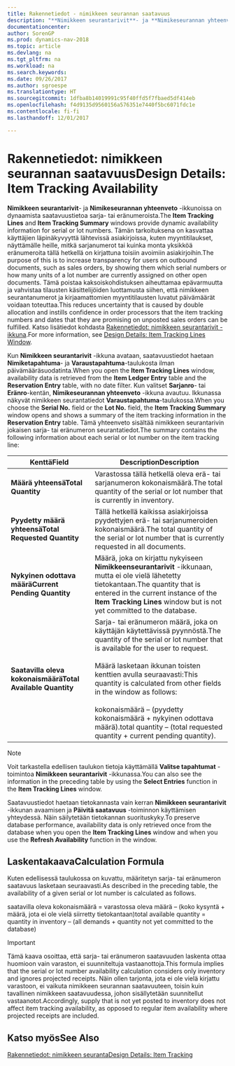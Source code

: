 ```yaml
---
title: Rakennetiedot - nimikkeen seurannan saatavuus
description: "**Nimikkeen seurantarivit**- ja **Nimikeseurannan yhteenveto** -ikkunoissa on dynaamista saatavuustietoa sarja- tai eränumeroista. Tämän tarkoituksena on kasvattaa käyttäjien läpinäkyvyyttä lähtevissä asiakirjoissa, kuten myyntitilaukset, näyttämälle heille, mitkä sarjanumerot tai kuinka monta yksikköä eränumeroita tällä hetkellä on kirjattuna toisiin avoimiin asiakirjoihin. Tämä poistaa kaksoiskohdistuksen aiheuttamaa epävarmuutta ja vahvistaa tilausten käsittelijöiden luottamusta siihen, että nimikkeen seurantanumerot ja kirjaamattomien myyntitilausten luvatut päivämäärät voidaan toteuttaa."
documentationcenter: 
author: SorenGP
ms.prod: dynamics-nav-2018
ms.topic: article
ms.devlang: na
ms.tgt_pltfrm: na
ms.workload: na
ms.search.keywords: 
ms.date: 09/26/2017
ms.author: sgroespe
ms.translationtype: HT
ms.sourcegitcommit: 1dfba8b14019991c95f40ffd5f7fbaed5df414eb
ms.openlocfilehash: f4d9135d9560156a576351e7440f5bc6071fdc1e
ms.contentlocale: fi-fi
ms.lasthandoff: 12/01/2017

---
```

# <a name="design-details-item-tracking-availability"></a><span data-ttu-id="6fc2c-105">Rakennetiedot: nimikkeen seurannan saatavuus</span><span class="sxs-lookup"><span data-stu-id="6fc2c-105">Design Details: Item Tracking Availability</span></span>
<span data-ttu-id="6fc2c-106">**Nimikkeen seurantarivit**- ja **Nimikeseurannan yhteenveto** -ikkunoissa on dynaamista saatavuustietoa sarja- tai eränumeroista.</span><span class="sxs-lookup"><span data-stu-id="6fc2c-106">The **Item Tracking Lines** and **Item Tracking Summary** windows provide dynamic availability information for serial or lot numbers.</span></span> <span data-ttu-id="6fc2c-107">Tämän tarkoituksena on kasvattaa käyttäjien läpinäkyvyyttä lähtevissä asiakirjoissa, kuten myyntitilaukset, näyttämälle heille, mitkä sarjanumerot tai kuinka monta yksikköä eränumeroita tällä hetkellä on kirjattuna toisiin avoimiin asiakirjoihin.</span><span class="sxs-lookup"><span data-stu-id="6fc2c-107">The purpose of this is to increase transparency for users on outbound documents, such as sales orders, by showing them which serial numbers or how many units of a lot number are currently assigned on other open documents.</span></span> <span data-ttu-id="6fc2c-108">Tämä poistaa kaksoiskohdistuksen aiheuttamaa epävarmuutta ja vahvistaa tilausten käsittelijöiden luottamusta siihen, että nimikkeen seurantanumerot ja kirjaamattomien myyntitilausten luvatut päivämäärät voidaan toteuttaa.</span><span class="sxs-lookup"><span data-stu-id="6fc2c-108">This reduces uncertainty that is caused by double allocation and instills confidence in order processors that the item tracking numbers and dates that they are promising on unposted sales orders can be fulfilled.</span></span> <span data-ttu-id="6fc2c-109">Katso lisätiedot kohdasta [Rakennetiedot: nimikkeen seurantarivit -ikkuna](design-details-item-tracking-lines-window.md).</span><span class="sxs-lookup"><span data-stu-id="6fc2c-109">For more information, see [Design Details: Item Tracking Lines Window](design-details-item-tracking-lines-window.md).</span></span>  

 <span data-ttu-id="6fc2c-110">Kun **Nimikkeen seurantarivit** -ikkuna avataan, saatavuustiedot haetaan **Nimiketapahtuma**- ja **Varaustapahtuma**-taulukosta ilman päivämääräsuodatinta.</span><span class="sxs-lookup"><span data-stu-id="6fc2c-110">When you open the **Item Tracking Lines** window, availability data is retrieved from the **Item Ledger Entry** table and the **Reservation Entry** table, with no date filter.</span></span> <span data-ttu-id="6fc2c-111">Kun valitset **Sarjanro**- tai **Eränro**-kentän, **Nimikeseurannan yhteenveto** -ikkuna avautuu. Ikkunassa näkyvät nimikkeen seurantatiedot **Varaustapahtuma**-taulukossa.</span><span class="sxs-lookup"><span data-stu-id="6fc2c-111">When you choose the **Serial No.** field or the **Lot No.** field, the **Item Tracking Summary** window opens and shows a summary of the item tracking information in the **Reservation Entry** table.</span></span> <span data-ttu-id="6fc2c-112">Tämä yhteenveto sisältää nimikkeen seurantarivin jokaisen sarja- tai eränumeron seurantatiedot.</span><span class="sxs-lookup"><span data-stu-id="6fc2c-112">The summary contains the following information about each serial or lot number on the item tracking line:</span></span>  

|<span data-ttu-id="6fc2c-113">Kenttä</span><span class="sxs-lookup"><span data-stu-id="6fc2c-113">Field</span></span>|<span data-ttu-id="6fc2c-114">Description</span><span class="sxs-lookup"><span data-stu-id="6fc2c-114">Description</span></span>|  
|---------------------------------|---------------------------------------|  
|<span data-ttu-id="6fc2c-115">**Määrä yhteensä**</span><span class="sxs-lookup"><span data-stu-id="6fc2c-115">**Total Quantity**</span></span>|<span data-ttu-id="6fc2c-116">Varastossa tällä hetkellä oleva erä- tai sarjanumeron kokonaismäärä.</span><span class="sxs-lookup"><span data-stu-id="6fc2c-116">The total quantity of the serial or lot number that is currently in inventory.</span></span>|  
|<span data-ttu-id="6fc2c-117">**Pyydetty määrä yhteensä**</span><span class="sxs-lookup"><span data-stu-id="6fc2c-117">**Total Requested Quantity**</span></span>|<span data-ttu-id="6fc2c-118">Tällä hetkellä kaikissa asiakirjoissa pyydettyjen erä- tai sarjanumeroiden kokonaismäärä.</span><span class="sxs-lookup"><span data-stu-id="6fc2c-118">The total quantity of the serial or lot number that is currently requested in all documents.</span></span>|  
|<span data-ttu-id="6fc2c-119">**Nykyinen odottava määrä**</span><span class="sxs-lookup"><span data-stu-id="6fc2c-119">**Current Pending Quantity**</span></span>|<span data-ttu-id="6fc2c-120">Määrä, joka on kirjattu nykyiseen **Nimikkeenseurantarivit** -ikkunaan, mutta ei ole vielä lähetetty tietokantaan.</span><span class="sxs-lookup"><span data-stu-id="6fc2c-120">The quantity that is entered in the current instance of the **Item Tracking Lines** window but is not yet committed to the database.</span></span>|  
|<span data-ttu-id="6fc2c-121">**Saatavilla oleva kokonaismäärä**</span><span class="sxs-lookup"><span data-stu-id="6fc2c-121">**Total Available Quantity**</span></span>|<span data-ttu-id="6fc2c-122">Sarja- tai eränumeron määrä, joka on käyttäjän käytettävissä pyynnöstä.</span><span class="sxs-lookup"><span data-stu-id="6fc2c-122">The quantity of the serial or lot number that is available for the user to request.</span></span><br /><br /> <span data-ttu-id="6fc2c-123">Määrä lasketaan ikkunan toisten kenttien avulla seuraavasti:</span><span class="sxs-lookup"><span data-stu-id="6fc2c-123">This quantity is calculated from other fields in the window as follows:</span></span><br /><br /> <span data-ttu-id="6fc2c-124">kokonaismäärä – (pyydetty kokonaismäärä + nykyinen odottava määrä).</span><span class="sxs-lookup"><span data-stu-id="6fc2c-124">total quantity – (total requested quantity + current pending quantity).</span></span>|  

> [!NOTE]  
>  <span data-ttu-id="6fc2c-125">Voit tarkastella edellisen taulukon tietoja käyttämällä **Valitse tapahtumat** -toimintoa **Nimikkeen seurantarivit** -ikkunassa.</span><span class="sxs-lookup"><span data-stu-id="6fc2c-125">You can also see the information in the preceding table by using the **Select Entries** function in the **Item Tracking Lines** window.</span></span>  

 <span data-ttu-id="6fc2c-126">Saatavuustiedot haetaan tietokannasta vain kerran **Nimikkeen seurantarivit** -ikkunan avaamisen ja **Päivitä saatavuus** -toiminnon käyttämisen yhteydessä. Näin säilytetään tietokannan suorituskyky.</span><span class="sxs-lookup"><span data-stu-id="6fc2c-126">To preserve database performance, availability data is only retrieved once from the database when you open the **Item Tracking Lines** window and when you use the **Refresh Availability** function in the window.</span></span>  

## <a name="calculation-formula"></a><span data-ttu-id="6fc2c-127">Laskentakaava</span><span class="sxs-lookup"><span data-stu-id="6fc2c-127">Calculation Formula</span></span>  
 <span data-ttu-id="6fc2c-128">Kuten edellisessä taulukossa on kuvattu, määritetyn sarja- tai eränumeron saatavuus lasketaan seuraavasti.</span><span class="sxs-lookup"><span data-stu-id="6fc2c-128">As described in the preceding table, the availability of a given serial or lot number is calculated as follows.</span></span>  

 <span data-ttu-id="6fc2c-129">saatavilla oleva kokonaismäärä = varastossa oleva määrä – (koko kysyntä + määrä, jota ei ole vielä siirretty tietokantaan)</span><span class="sxs-lookup"><span data-stu-id="6fc2c-129">total available quantity = quantity in inventory – (all demands + quantity not yet committed to the database)</span></span>  

> [!IMPORTANT]  
>  <span data-ttu-id="6fc2c-130">Tämä kaava osoittaa, että sarja- tai eränumeron saatavuuden laskenta ottaa huomioon vain varaston, ei suunniteltuja vastaanottoja.</span><span class="sxs-lookup"><span data-stu-id="6fc2c-130">This formula implies that the serial or lot number availability calculation considers only inventory and ignores projected receipts.</span></span> <span data-ttu-id="6fc2c-131">Näin ollen tarjonta, jota ei ole vielä kirjattu varastoon, ei vaikuta nimikkeen seurannan saatavuuteen, toisin kuin tavallinen nimikkeen saatavuudessa, johon sisällytetään suunnitellut vastaanotot.</span><span class="sxs-lookup"><span data-stu-id="6fc2c-131">Accordingly, supply that is not yet posted to inventory does not affect item tracking availability, as opposed to regular item availability where projected receipts are included.</span></span>  

## <a name="see-also"></a><span data-ttu-id="6fc2c-132">Katso myös</span><span class="sxs-lookup"><span data-stu-id="6fc2c-132">See Also</span></span>  
 [<span data-ttu-id="6fc2c-133">Rakennetiedot: nimikkeen seuranta</span><span class="sxs-lookup"><span data-stu-id="6fc2c-133">Design Details: Item Tracking</span></span>](design-details-item-tracking.md)

